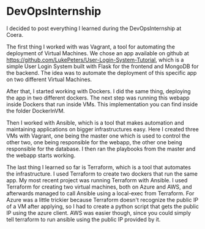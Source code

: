 # DevOpsInternship
I decided to post everything I learned during the DevOpsInternship at Coera. 

The first thing I worked with was Vagrant, a tool for automating the deployment of Virtual Machines. We chose an app available on github at https://github.com/LukePeters/User-Login-System-Tutorial, which is a simple User Login System built with Flask for the frontend and MongoDB for the backend. The idea was to automate the deployment of this specific app on two different Virtual Machines.

After that, I started working with Dockers. I did the same thing, deploying the app in two different dockers. The next step was running this webapp inside Dockers that run inside VMs. This implementation you can find inside the folder DockerInVM.

Then I worked with Ansible, which is a tool that makes automation and maintaining applications on bigger infrastructures easy. Here I created three VMs with Vagrant, one being the master one which is used to control the other two, one being responsible for the webapp, the other one being responsible for the database. I then ran the playbooks from the master and the webapp starts working.

The last thing I learned so far is Terraform, which is a tool that automates the infrastructure. I used Terraform to create two dockers that run the same app. My most recent project was running Terraform with Ansible. I used Terraform for creating two virtual machines, both on Azure and AWS, and afterwards managed to call Ansible using a local-exec from Terraform. For Azure was a little trickier because Terraform doesn't recognize the public IP of a VM after applying, so I had to create a python script that gets the public IP using the azure client. AWS was easier though, since you could simply tell terraform to run ansible using the public IP provided by it.
